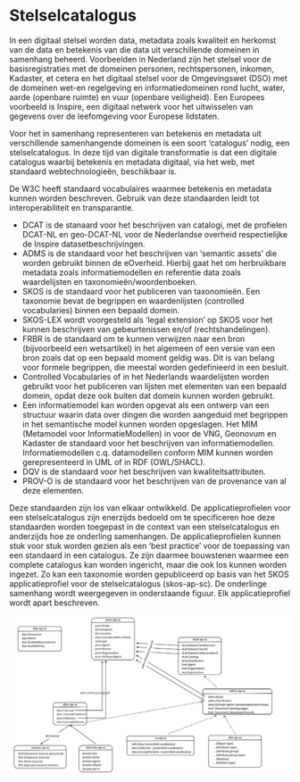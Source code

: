 # Stelselcatalogus


In een digitaal stelsel worden data, metadata zoals kwaliteit en herkomst van de data en betekenis van die data uit verschillende domeinen in samenhang beheerd. Voorbeelden in Nederland zijn het stelsel voor de basisregistraties met de domeinen personen, rechtspersonen, inkomen, Kadaster, et cetera en het digitaal stelsel voor de Omgevingswet (DSO) met de domeinen wet-en regelgeving en informatiedomeinen rond lucht, water, aarde (openbare ruimte) en vuur (openbare veiligheid). Een Europees voorbeeld is Inspire, een digitaal netwerk voor het uitwisselen van gegevens over de leefomgeving voor Europese lidstaten.

Voor het in samenhang representeren van betekenis en metadata uit verschillende samenhangende domeinen is een soort ‘catalogus’ nodig, een stelselcatalogus. In deze tijd van digitale transformatie is dat een digitale catalogus waarbij betekenis en metadata digitaal, via het web, met standaard webtechnologieën, beschikbaar is.

De W3C heeft standaard vocabulaires waarmee betekenis en metadata kunnen worden beschreven. Gebruik van deze standaarden leidt tot interoperabiliteit en transparantie.
* DCAT is de stanaard voor het beschrijven van catalogi, met de profielen DCAT-NL en geo-DCAT-NL voor de Nederlandse overheid respectielijke de Inspire datasetbeschrijvingen.
* ADMS is de standaard voor het beschrijven van ‘semantic assets’ die worden gebruikt binnen de eOverheid. Hierbij gaat het om herbruikbare metadata zoals informatiemodellen en referentie data zoals waardelijsten en taxonomieën/woordenboeken.
* SKOS is de standaard voor het publiceren van taxonomieën. Een taxonomie bevat de begrippen en waardenlijsten (controlled vocabularies) binnen een bepaald domein.
* SKOS-LEX wordt voorgesteld als ‘legal extension’ op SKOS voor het kunnen beschrijven van gebeurtenissen en/of (rechtshandelingen).
* FRBR is de standaard om te kunnen verwijzen naar een bron (bijvoorbeeld een wetsartikel) in het algemeen of een versie van een bron zoals dat op een bepaald moment geldig was. Dit is van belang voor formele begrippen, die meestal worden gedefinieerd in een besluit.
* Controlled Vocabularies of in het Nederlands waardelijsten worden gebruikt voor het publiceren van lijsten met elementen van een bepaald domein, opdat deze ook buiten dat domein kunnen worden gebruikt.
* Een informatiemodel kan worden opgevat als een ontwerp van een structuur waarin data over dingen die worden aangeduid met begrippen in het semantische model kunnen worden opgeslagen. Het MIM (Metamodel voor InformatieModellen) in voor de VNG, Geonovum en Kadaster de standaard voor het beschrijven van informatiemodellen. Informatiemodellen c.q. datamodellen conform MIM kunnen worden gerepresenteerd in UML of in RDF (OWL/SHACL).
* DQV is de standaard voor het beschrijven van kwaliteitsattributen.
* PROV-O is de standaard voor het beschrijven van de provenance van al deze elementen.

Deze standaarden zijn los van elkaar ontwikkeld. De applicatieprofielen voor een stelselcatalogus zijn enerzijds bedoeld om te specificeren hoe deze standaarden worden toegepast in de context van een stelselcatalogus en anderzijds hoe ze onderling samenhangen. De applicatieprofielen kunnen stuk voor stuk worden gezien als een ‘best practice’ voor de toepassing van een standaard in een catalogus. Ze zijn daarmee bouwstenen waarmee een complete catalogus kan worden ingericht, maar die ook los kunnen worden ingezet. Zo kan een taxonomie worden gepubliceerd op basis van het SKOS applicatieprofiel voor de stelselcatalogus (skos-ap-sc). De onderlinge samenhang wordt weergegeven in onderstaande figuur. Elk applicatieprofiel wordt apart beschreven.


![](topmodel.png)
